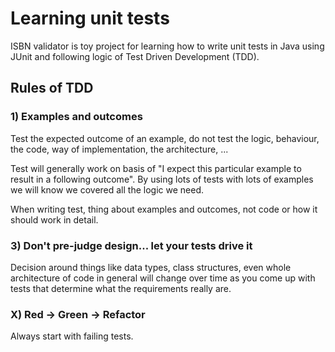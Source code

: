 # Learning unit tests

ISBN validator is toy project for learning how to write unit tests in Java using JUnit and following logic of Test Driven Development (TDD).

## Rules of TDD

### 1) Examples and outcomes

Test the expected outcome of an example, do not test the logic, behaviour, the code, way of implementation, the architecture, ...

Test will generally work on basis of "I expect this particular example to result in a following outcome". By using lots of tests with lots of examples we will know we covered all the logic we need.

When writing test, thing about examples and outcomes, not code or how it should work in detail.

### 3) Don't pre-judge design... let your tests drive it

Decision around things like data types, class structures, even whole architecture of code in general will change over time as you come up with tests that determine what the requirements really are.



### X) Red -> Green -> Refactor

Always start with failing tests.